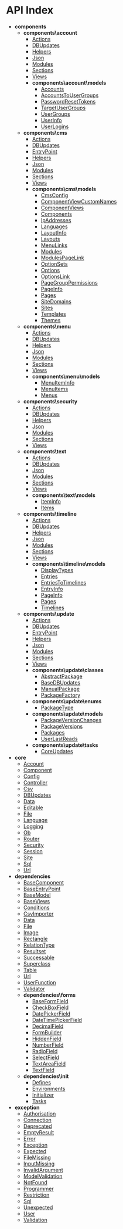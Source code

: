 # API Index

* **components**
    * **components\account**
        * [Actions](components/account/Actions.md)
        * [DBUpdates](components/account/DBUpdates.md)
        * [Helpers](components/account/Helpers.md)
        * [Json](components/account/Json.md)
        * [Modules](components/account/Modules.md)
        * [Sections](components/account/Sections.md)
        * [Views](components/account/Views.md)
        * **components\account\models**
            * [Accounts](components/account/models/Accounts.md)
            * [AccountsToUserGroups](components/account/models/AccountsToUserGroups.md)
            * [PasswordResetTokens](components/account/models/PasswordResetTokens.md)
            * [TargetUserGroups](components/account/models/TargetUserGroups.md)
            * [UserGroups](components/account/models/UserGroups.md)
            * [UserInfo](components/account/models/UserInfo.md)
            * [UserLogins](components/account/models/UserLogins.md)
    * **components\cms**
        * [Actions](components/cms/Actions.md)
        * [DBUpdates](components/cms/DBUpdates.md)
        * [EntryPoint](components/cms/EntryPoint.md)
        * [Helpers](components/cms/Helpers.md)
        * [Json](components/cms/Json.md)
        * [Modules](components/cms/Modules.md)
        * [Sections](components/cms/Sections.md)
        * [Views](components/cms/Views.md)
        * **components\cms\models**
            * [CmsConfig](components/cms/models/CmsConfig.md)
            * [ComponentViewCustomNames](components/cms/models/ComponentViewCustomNames.md)
            * [ComponentViews](components/cms/models/ComponentViews.md)
            * [Components](components/cms/models/Components.md)
            * [IpAddresses](components/cms/models/IpAddresses.md)
            * [Languages](components/cms/models/Languages.md)
            * [LayoutInfo](components/cms/models/LayoutInfo.md)
            * [Layouts](components/cms/models/Layouts.md)
            * [MenuLinks](components/cms/models/MenuLinks.md)
            * [Modules](components/cms/models/Modules.md)
            * [ModulesPageLink](components/cms/models/ModulesPageLink.md)
            * [OptionSets](components/cms/models/OptionSets.md)
            * [Options](components/cms/models/Options.md)
            * [OptionsLink](components/cms/models/OptionsLink.md)
            * [PageGroupPermissions](components/cms/models/PageGroupPermissions.md)
            * [PageInfo](components/cms/models/PageInfo.md)
            * [Pages](components/cms/models/Pages.md)
            * [SiteDomains](components/cms/models/SiteDomains.md)
            * [Sites](components/cms/models/Sites.md)
            * [Templates](components/cms/models/Templates.md)
            * [Themes](components/cms/models/Themes.md)
    * **components\menu**
        * [Actions](components/menu/Actions.md)
        * [DBUpdates](components/menu/DBUpdates.md)
        * [Helpers](components/menu/Helpers.md)
        * [Json](components/menu/Json.md)
        * [Modules](components/menu/Modules.md)
        * [Sections](components/menu/Sections.md)
        * [Views](components/menu/Views.md)
        * **components\menu\models**
            * [MenuItemInfo](components/menu/models/MenuItemInfo.md)
            * [MenuItems](components/menu/models/MenuItems.md)
            * [Menus](components/menu/models/Menus.md)
    * **components\security**
        * [Actions](components/security/Actions.md)
        * [DBUpdates](components/security/DBUpdates.md)
        * [Helpers](components/security/Helpers.md)
        * [Json](components/security/Json.md)
        * [Modules](components/security/Modules.md)
        * [Sections](components/security/Sections.md)
        * [Views](components/security/Views.md)
    * **components\text**
        * [Actions](components/text/Actions.md)
        * [DBUpdates](components/text/DBUpdates.md)
        * [Json](components/text/Json.md)
        * [Modules](components/text/Modules.md)
        * [Sections](components/text/Sections.md)
        * [Views](components/text/Views.md)
        * **components\text\models**
            * [ItemInfo](components/text/models/ItemInfo.md)
            * [Items](components/text/models/Items.md)
    * **components\timeline**
        * [Actions](components/timeline/Actions.md)
        * [DBUpdates](components/timeline/DBUpdates.md)
        * [Helpers](components/timeline/Helpers.md)
        * [Json](components/timeline/Json.md)
        * [Modules](components/timeline/Modules.md)
        * [Sections](components/timeline/Sections.md)
        * [Views](components/timeline/Views.md)
        * **components\timeline\models**
            * [DisplayTypes](components/timeline/models/DisplayTypes.md)
            * [Entries](components/timeline/models/Entries.md)
            * [EntriesToTimelines](components/timeline/models/EntriesToTimelines.md)
            * [EntryInfo](components/timeline/models/EntryInfo.md)
            * [PageInfo](components/timeline/models/PageInfo.md)
            * [Pages](components/timeline/models/Pages.md)
            * [Timelines](components/timeline/models/Timelines.md)
    * **components\update**
        * [Actions](components/update/Actions.md)
        * [DBUpdates](components/update/DBUpdates.md)
        * [EntryPoint](components/update/EntryPoint.md)
        * [Helpers](components/update/Helpers.md)
        * [Json](components/update/Json.md)
        * [Modules](components/update/Modules.md)
        * [Sections](components/update/Sections.md)
        * [Views](components/update/Views.md)
        * **components\update\classes**
            * [AbstractPackage](components/update/classes/AbstractPackage.md)
            * [BaseDBUpdates](components/update/classes/BaseDBUpdates.md)
            * [ManualPackage](components/update/classes/ManualPackage.md)
            * [PackageFactory](components/update/classes/PackageFactory.md)
        * **components\update\enums**
            * [PackageType](components/update/enums/PackageType.md)
        * **components\update\models**
            * [PackageVersionChanges](components/update/models/PackageVersionChanges.md)
            * [PackageVersions](components/update/models/PackageVersions.md)
            * [Packages](components/update/models/Packages.md)
            * [UserLastReads](components/update/models/UserLastReads.md)
        * **components\update\tasks**
            * [CoreUpdates](components/update/tasks/CoreUpdates.md)
* **core**
    * [Account](core/Account.md)
    * [Component](core/Component.md)
    * [Config](core/Config.md)
    * [Controller](core/Controller.md)
    * [Csv](core/Csv.md)
    * [DBUpdates](core/DBUpdates.md)
    * [Data](core/Data.md)
    * [Editable](core/Editable.md)
    * [File](core/File.md)
    * [Language](core/Language.md)
    * [Logging](core/Logging.md)
    * [Ob](core/Ob.md)
    * [Router](core/Router.md)
    * [Security](core/Security.md)
    * [Session](core/Session.md)
    * [Site](core/Site.md)
    * [Sql](core/Sql.md)
    * [Url](core/Url.md)
* **dependencies**
    * [BaseComponent](dependencies/BaseComponent.md)
    * [BaseEntryPoint](dependencies/BaseEntryPoint.md)
    * [BaseModel](dependencies/BaseModel.md)
    * [BaseViews](dependencies/BaseViews.md)
    * [Conditions](dependencies/Conditions.md)
    * [CsvImporter](dependencies/CsvImporter.md)
    * [Data](dependencies/Data.md)
    * [File](dependencies/File.md)
    * [Image](dependencies/Image.md)
    * [Rectangle](dependencies/Rectangle.md)
    * [RelationType](dependencies/RelationType.md)
    * [Resultset](dependencies/Resultset.md)
    * [Successable](dependencies/Successable.md)
    * [Superclass](dependencies/Superclass.md)
    * [Table](dependencies/Table.md)
    * [Url](dependencies/Url.md)
    * [UserFunction](dependencies/UserFunction.md)
    * [Validator](dependencies/Validator.md)
    * **dependencies\forms**
        * [BaseFormField](dependencies/forms/BaseFormField.md)
        * [CheckBoxField](dependencies/forms/CheckBoxField.md)
        * [DatePickerField](dependencies/forms/DatePickerField.md)
        * [DateTimePickerField](dependencies/forms/DateTimePickerField.md)
        * [DecimalField](dependencies/forms/DecimalField.md)
        * [FormBuilder](dependencies/forms/FormBuilder.md)
        * [HiddenField](dependencies/forms/HiddenField.md)
        * [NumberField](dependencies/forms/NumberField.md)
        * [RadioField](dependencies/forms/RadioField.md)
        * [SelectField](dependencies/forms/SelectField.md)
        * [TextAreaField](dependencies/forms/TextAreaField.md)
        * [TextField](dependencies/forms/TextField.md)
    * **dependencies\init**
        * [Defines](dependencies/init/Defines.md)
        * [Environments](dependencies/init/Environments.md)
        * [Initializer](dependencies/init/Initializer.md)
        * [Tasks](dependencies/init/Tasks.md)
* **exception**
    * [Authorisation](exception/Authorisation.md)
    * [Connection](exception/Connection.md)
    * [Deprecated](exception/Deprecated.md)
    * [EmptyResult](exception/EmptyResult.md)
    * [Error](exception/Error.md)
    * [Exception](exception/Exception.md)
    * [Expected](exception/Expected.md)
    * [FileMissing](exception/FileMissing.md)
    * [InputMissing](exception/InputMissing.md)
    * [InvalidArgument](exception/InvalidArgument.md)
    * [ModelValidation](exception/ModelValidation.md)
    * [NotFound](exception/NotFound.md)
    * [Programmer](exception/Programmer.md)
    * [Restriction](exception/Restriction.md)
    * [Sql](exception/Sql.md)
    * [Unexpected](exception/Unexpected.md)
    * [User](exception/User.md)
    * [Validation](exception/Validation.md)

